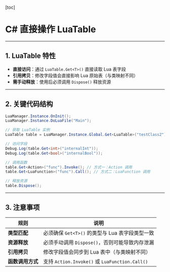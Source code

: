 [toc]

# C# 直接操作 LuaTable 

---

## 1. LuaTable 特性

- **直接访问**：通过 `LuaTable.Get<T>()` 直接读取 Lua 表字段  
- **引用拷贝**：修改字段值会直接影响 Lua 原始表（与类映射不同）  
- **需手动释放**：使用后必须调用 `Dispose()` 释放资源  

---

## 2. 关键代码结构

```csharp
LuaManager.Instance.OnInit();
LuaManager.Instance.DoLuaFile("Main");

// 获取 LuaTable 实例
LuaTable table = LuaManager.Instance.Global.Get<LuaTable>("testClass2");

// 访问字段
Debug.Log(table.Get<int>("internalInt"));
Debug.Log(table.Get<bool>("internalBool"));

// 调用函数
table.Get<Action>("func").Invoke(); // 方式一：Action 调用
table.Get<LuaFunction>("func").Call(); // 方式二：LuaFunction 调用

// 释放资源
table.Dispose();
```

---

## 3. 注意事项

| 规则             | 说明                                            |
| ---------------- | ----------------------------------------------- |
| **类型匹配**     | 必须确保 `Get<T>()` 的类型与 Lua 表字段类型一致 |
| **资源释放**     | 必须手动调用 `Dispose()`，否则可能导致内存泄漏  |
| **引用拷贝**     | 修改字段值会同步到 Lua 表中（与类映射不同）     |
| **函数调用方式** | 支持 `Action.Invoke()` 或 `LuaFunction.Call()`  |

